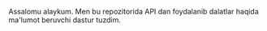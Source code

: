 Assalomu alaykum. Men bu repozitorida API dan foydalanib dalatlar haqida ma'lumot beruvchi dastur tuzdim.
